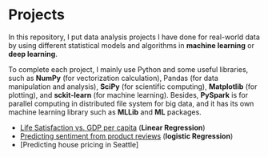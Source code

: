 # Projects

In this repository, I put data analysis projects I have done for real-world data by using different statistical models and algorithms in **machine learning** or **deep learning**. 

To complete each project, I mainly use Python and some useful libraries, such as **NumPy** (for vectorization calculation), Pandas (for data manipulation and analysis), **SciPy** (for scientific computing), **Matplotlib** (for plotting), and **sckit-learn** (for machine learning). Besides, **PySpark** is for parallel computing in distributed file system for big data, and it has its own machine learning library such as **MLLib** and **ML** packages. 


- [Life Satisfaction vs. GDP per capita](https://github.com/hsuanhao/Projects/blob/master/Life_satisfaction_vs_GDP/README.md) (**Linear Regression**)
- [Predicting sentiment from product reviews](https://github.com/hsuanhao/Projects/tree/master/Predicting%20sentiment%20from%20product%20reviews) (**logistic Regression**)
- [Predicting house pricing in Seattle]
